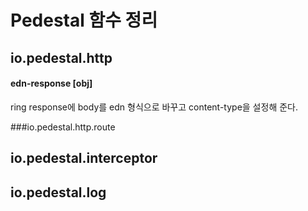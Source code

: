 # Pedestal 함수 정리

## io.pedestal.http

#### edn-response [obj]
ring response에 body를 edn 형식으로 바꾸고 content-type을 설정해 준다.

###io.pedestal.http.route
## io.pedestal.interceptor
## io.pedestal.log

